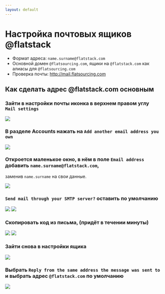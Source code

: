 ```yaml
---
layout: default
---
```


# Настройка почтовых ящиков @flatstack


* Формат адреса: `name.surname@flatstack.com`
* Основной домен `@flatsourcing.com`, ящики на `@flatstack.com` как алиасы для `@flatsourcing.com`
* Проверка почты: http://mail.flatsourcing.com


## Как сделать адрес @flatstack.com основным

### Зайти в настройки почты иконка в верхнем правом углу `Mail settings`
    
![](/images/mail1.png)

### В разделе Accounts нажать на `Add another email address you own`

![](/images/mail2.png)

### Откроется маленькое окно, в нём в поле `Email address` добавить `name.surname@flatstack.com`,
заменив `name.surname` на свои данные.

![](/images/mail3.png)

### `Send mail through your SMTP server?` оставить по умолчанию 

![](/images/mail4.png)
![](/images/mail5.png)

### Скопировать код из письма, (придёт в течении минуты)
    
![](/images/mail6.png)
![](/images/mail8.png)

### Зайти снова в настройки ящика

![](/images/mail1.png)

### Выбрать `Reply from the same address the message was sent to` и выбрать  адрес  `@flatstack.com` по умолчанию

![](/images/mail9.png)

